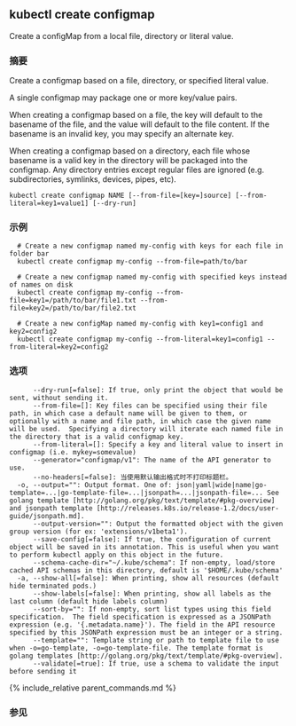 ---
---

## kubectl create configmap

Create a configMap from a local file, directory or literal value.

### 摘要


Create a configmap based on a file, directory, or specified literal value.

A single configmap may package one or more key/value pairs.

When creating a configmap based on a file, the key will default to the basename of the file, and the value will
default to the file content.  If the basename is an invalid key, you may specify an alternate key.

When creating a configmap based on a directory, each file whose basename is a valid key in the directory will be
packaged into the configmap.  Any directory entries except regular files are ignored (e.g. subdirectories,
symlinks, devices, pipes, etc).


```
kubectl create configmap NAME [--from-file=[key=]source] [--from-literal=key1=value1] [--dry-run]
```

### 示例

```
  # Create a new configmap named my-config with keys for each file in folder bar
  kubectl create configmap my-config --from-file=path/to/bar

  # Create a new configmap named my-config with specified keys instead of names on disk
  kubectl create configmap my-config --from-file=key1=/path/to/bar/file1.txt --from-file=key2=/path/to/bar/file2.txt

  # Create a new configMap named my-config with key1=config1 and key2=config2
  kubectl create configmap my-config --from-literal=key1=config1 --from-literal=key2=config2
```

### 选项

```
      --dry-run[=false]: If true, only print the object that would be sent, without sending it.
      --from-file=[]: Key files can be specified using their file path, in which case a default name will be given to them, or optionally with a name and file path, in which case the given name will be used.  Specifying a directory will iterate each named file in the directory that is a valid configmap key.
      --from-literal=[]: Specify a key and literal value to insert in configmap (i.e. mykey=somevalue)
      --generator="configmap/v1": The name of the API generator to use.
      --no-headers[=false]: 当使用默认输出格式时不打印标题栏。
  -o, --output="": Output format. One of: json|yaml|wide|name|go-template=...|go-template-file=...|jsonpath=...|jsonpath-file=... See golang template [http://golang.org/pkg/text/template/#pkg-overview] and jsonpath template [http://releases.k8s.io/release-1.2/docs/user-guide/jsonpath.md].
      --output-version="": Output the formatted object with the given group version (for ex: 'extensions/v1beta1').
      --save-config[=false]: If true, the configuration of current object will be saved in its annotation. This is useful when you want to perform kubectl apply on this object in the future.
      --schema-cache-dir="~/.kube/schema": If non-empty, load/store cached API schemas in this directory, default is '$HOME/.kube/schema'
  -a, --show-all[=false]: When printing, show all resources (default hide terminated pods.)
      --show-labels[=false]: When printing, show all labels as the last column (default hide labels column)
      --sort-by="": If non-empty, sort list types using this field specification.  The field specification is expressed as a JSONPath expression (e.g. '{.metadata.name}'). The field in the API resource specified by this JSONPath expression must be an integer or a string.
      --template="": Template string or path to template file to use when -o=go-template, -o=go-template-file. The template format is golang templates [http://golang.org/pkg/text/template/#pkg-overview].
      --validate[=true]: If true, use a schema to validate the input before sending it
```

{% include_relative parent_commands.md %}

### 参见




